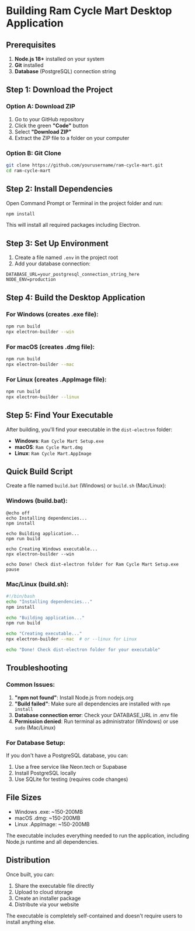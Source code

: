 # Building Ram Cycle Mart Desktop Application

## Prerequisites

1. **Node.js 18+** installed on your system
2. **Git** installed
3. **Database** (PostgreSQL) connection string

## Step 1: Download the Project

### Option A: Download ZIP
1. Go to your GitHub repository
2. Click the green **"Code"** button
3. Select **"Download ZIP"**
4. Extract the ZIP file to a folder on your computer

### Option B: Git Clone
```bash
git clone https://github.com/yourusername/ram-cycle-mart.git
cd ram-cycle-mart
```

## Step 2: Install Dependencies

Open Command Prompt or Terminal in the project folder and run:

```bash
npm install
```

This will install all required packages including Electron.

## Step 3: Set Up Environment

1. Create a file named `.env` in the project root
2. Add your database connection:
```
DATABASE_URL=your_postgresql_connection_string_here
NODE_ENV=production
```

## Step 4: Build the Desktop Application

### For Windows (creates .exe file):
```bash
npm run build
npx electron-builder --win
```

### For macOS (creates .dmg file):
```bash
npm run build
npx electron-builder --mac
```

### For Linux (creates .AppImage file):
```bash
npm run build
npx electron-builder --linux
```

## Step 5: Find Your Executable

After building, you'll find your executable in the `dist-electron` folder:

- **Windows**: `Ram Cycle Mart Setup.exe`
- **macOS**: `Ram Cycle Mart.dmg`
- **Linux**: `Ram Cycle Mart.AppImage`

## Quick Build Script

Create a file named `build.bat` (Windows) or `build.sh` (Mac/Linux):

### Windows (build.bat):
```batch
@echo off
echo Installing dependencies...
npm install

echo Building application...
npm run build

echo Creating Windows executable...
npx electron-builder --win

echo Done! Check dist-electron folder for Ram Cycle Mart Setup.exe
pause
```

### Mac/Linux (build.sh):
```bash
#!/bin/bash
echo "Installing dependencies..."
npm install

echo "Building application..."
npm run build

echo "Creating executable..."
npx electron-builder --mac  # or --linux for Linux

echo "Done! Check dist-electron folder for your executable"
```

## Troubleshooting

### Common Issues:

1. **"npm not found"**: Install Node.js from nodejs.org
2. **"Build failed"**: Make sure all dependencies are installed with `npm install`
3. **Database connection error**: Check your DATABASE_URL in .env file
4. **Permission denied**: Run terminal as administrator (Windows) or use `sudo` (Mac/Linux)

### For Database Setup:

If you don't have a PostgreSQL database, you can:
1. Use a free service like Neon.tech or Supabase
2. Install PostgreSQL locally
3. Use SQLite for testing (requires code changes)

## File Sizes

- Windows .exe: ~150-200MB
- macOS .dmg: ~150-200MB  
- Linux .AppImage: ~150-200MB

The executable includes everything needed to run the application, including Node.js runtime and all dependencies.

## Distribution

Once built, you can:
1. Share the executable file directly
2. Upload to cloud storage
3. Create an installer package
4. Distribute via your website

The executable is completely self-contained and doesn't require users to install anything else.